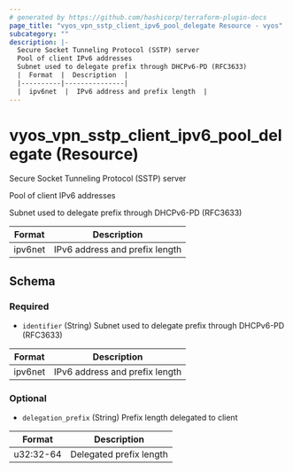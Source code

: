 ```yaml
---
# generated by https://github.com/hashicorp/terraform-plugin-docs
page_title: "vyos_vpn_sstp_client_ipv6_pool_delegate Resource - vyos"
subcategory: ""
description: |-
  Secure Socket Tunneling Protocol (SSTP) server
  Pool of client IPv6 addresses
  Subnet used to delegate prefix through DHCPv6-PD (RFC3633)
  |  Format  |  Description  |
  |----------|---------------|
  |  ipv6net  |  IPv6 address and prefix length  |
---
```


# vyos_vpn_sstp_client_ipv6_pool_delegate (Resource)

Secure Socket Tunneling Protocol (SSTP) server

Pool of client IPv6 addresses

Subnet used to delegate prefix through DHCPv6-PD (RFC3633)

|  Format  |  Description  |
|----------|---------------|
|  ipv6net  |  IPv6 address and prefix length  |



<!-- schema generated by tfplugindocs -->
## Schema

### Required

- `identifier` (String) Subnet used to delegate prefix through DHCPv6-PD (RFC3633)

|  Format  |  Description  |
|----------|---------------|
|  ipv6net  |  IPv6 address and prefix length  |

### Optional

- `delegation_prefix` (String) Prefix length delegated to client

|  Format  |  Description  |
|----------|---------------|
|  u32:32-64  |  Delegated prefix length  |
